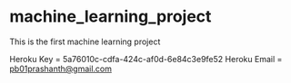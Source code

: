 # machine_learning_project
This is the first machine learning project

Heroku Key = 5a76010c-cdfa-424c-af0d-6e84c3e9fe52
Heroku Email = pb01prashanth@gmail.com
